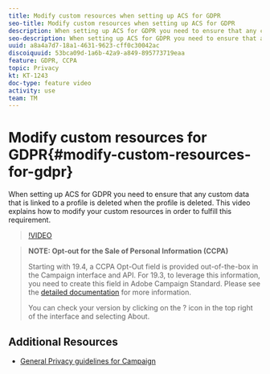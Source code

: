 ```yaml
---
title: Modify custom resources when setting up ACS for GDPR
seo-title: Modify custom resources when setting up ACS for GDPR
description: When setting up ACS for GDPR you need to ensure that any custom data that is linked to a profile is deleted when the profile is deleted. This video explains how to modify your custom resources in order to fulfill this requirement.
seo-description: When setting up ACS for GDPR you need to ensure that any custom data that is linked to a profile will get deleted when the profile is deleted. This video explains how to modify your custom resources in order to fulfill this requirement.
uuid: a8a4a7d7-18a1-4631-9623-cff0c30042ac
discoiquuid: 53bca09d-1a6b-42a9-a849-895773719eaa
feature: GDPR, CCPA
topic: Privacy
kt: KT-1243
doc-type: feature video
activity: use
team: TM
---
```


# Modify custom resources for GDPR{#modify-custom-resources-for-gdpr}

When setting up ACS for GDPR you need to ensure that any custom data that is linked to a profile is deleted when the profile is deleted. This video explains how to modify your custom resources in order to fulfill this requirement.

>[!VIDEO](https://video.tv.adobe.com/v/23326?quality=12)

>**NOTE: Opt-out for the Sale of Personal Information (CCPA)**
>
> Starting with 19.4, a CCPA Opt-Out field is provided out-of-the-box in the Campaign interface and API. For 19.3, to leverage this information, you need to create this field in Adobe Campaign Standard. Please see the [detailed documentation](https://helpx.adobe.com/campaign/content/help/en/campaign/kb/acs-privacy.html#ccpa) for more information.
> 
> You can check your version by clicking on the ? icon in the top right of the interface and selecting About.

## Additional Resources

* [General Privacy guidelines for Campaign](https://helpx.adobe.com/campaign/kb/campaign-privacy-overview.html)
